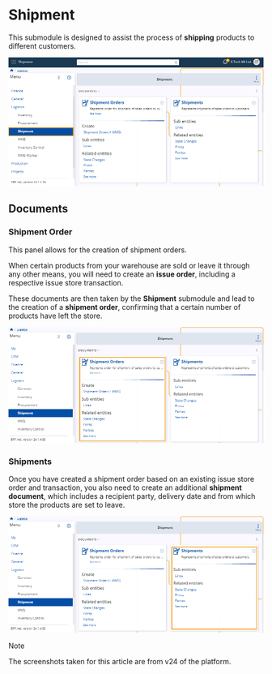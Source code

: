 # Shipment 

This submodule is designed to assist the process of **shipping** products to different customers.

![picture](pictures/Shipment_view_21_02.png)
 
## Documents 

### Shipment Order

This panel allows for the creation of shipment orders.

When certain products from your warehouse are sold or leave it through any other means, you will need to create an **issue order**, including a respective issue store transaction. 

These documents are then taken by the **Shipment** submodule and lead to the creation of a **shipment order**, confirming that a certain number of products have left the store. 

![picture](pictures/Shipment_Orders_15_03.png)
 
### Shipments

Once you have created a shipment order based on an existing issue store order and transaction, you also need to create an additional **shipment document**, which includes a recipient party, delivery date and from which store the products are set to leave.

![picture](pictures/Shipment_Shipments_15_03.png)

> [!NOTE]
> 
> The screenshots taken for this article are from v24 of the platform.
